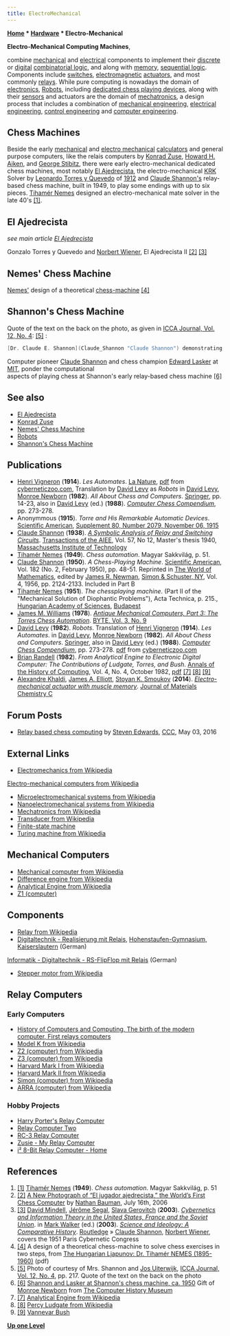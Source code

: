 ```yaml
---
title: ElectroMechanical
---
```

**[Home](Home "Home") * [Hardware](Hardware "Hardware") * Electro-Mechanical**

**Electro-Mechanical Computing Machines**,

combine [mechanical](https://en.wikipedia.org/wiki/Mechanics) and [electrical](https://en.wikipedia.org/wiki/Electricity) components to implement their [discrete](https://en.wikipedia.org/wiki/Discrete) or [digital](https://en.wikipedia.org/wiki/Digital_data) [combinatorial logic](Combinatorial_Logic "Combinatorial Logic"), and along with [memory](Memory "Memory"), [sequential logic](Sequential_Logic "Sequential Logic"). Components include [switches](https://en.wikipedia.org/wiki/Switch), [electromagnetic](https://en.wikipedia.org/wiki/Electromagnet) [actuators](https://en.wikipedia.org/wiki/Actuator), and most commonly [relays](https://en.wikipedia.org/wiki/Relay). While pure computing is nowadays the domain of [electronics](https://en.wikipedia.org/wiki/Electronics), [Robots](Robots "Robots"), including [dedicated chess playing devices](Dedicated_Chess_Computers "Dedicated Chess Computers"), along with their [sensors](https://en.wikipedia.org/wiki/Sensor) and actuators are the domain of [mechatronics](https://en.wikipedia.org/wiki/Mechatronics), a design process that includes a combination of [mechanical engineering](https://en.wikipedia.org/wiki/Mechanical_engineering), [electrical engineering](https://en.wikipedia.org/wiki/Electrical_engineering), [control engineering](https://en.wikipedia.org/wiki/Control_engineering) and [computer engineering](https://en.wikipedia.org/wiki/Computer_engineering).

## Chess Machines

Beside the early [mechanical](https://en.wikipedia.org/wiki/Mechanical_computer) and [electro mechanical](https://en.wikipedia.org/wiki/Mechanical_computer#Electro-mechanical_computers) [calculators](https://en.wikipedia.org/wiki/Calculator) and general purpose computers, like the relais computers by [Konrad Zuse](Konrad_Zuse "Konrad Zuse"), [Howard H. Aiken](https://en.wikipedia.org/wiki/Howard_H._Aiken), and [George Stibitz](https://en.wikipedia.org/wiki/George_Stibitz), there were early electro-mechanical dedicated chess machines, most notably [El Ajedrecista](El_Ajedrecista "El Ajedrecista"), the electro-mechanical [KRK](KRK "KRK") Solver by [Leonardo Torres y Quevedo](Leonardo_Torres_y_Quevedo "Leonardo Torres y Quevedo") of [1912](Timeline#1912 "Timeline") and [Claude Shannon's](Claude_Shannon "Claude Shannon") relay-based chess machine, built in 1949, to play some endings with up to six pieces. [Tihamér Nemes](Tiham%C3%A9r_Nemes "Tihamér Nemes") designed an electro-mechanical mate solver in the late 40's <a id="cite-note-1" href="#cite-ref-1">[1]</a>.

## El Ajedrecista

*see main article [El Ajedrecista](El_Ajedrecista "El Ajedrecista")*

[](El_Ajedrecista "El Ajedrecista")
Gonzalo Torres y Quevedo and [Norbert Wiener](Norbert_Wiener "Norbert Wiener"), El Ajedrecista II <a id="cite-note-2" href="#cite-ref-2">[2]</a> <a id="cite-note-3" href="#cite-ref-3">[3]</a>

## Nemes' Chess Machine

[](File:NemesChessMachine.JPG "link=[Tihamér Nemes#Machine")
[Nemes'](Tiham%C3%A9r_Nemes "Tihamér Nemes") design of a theoretical [chess-machine](Tiham%C3%A9r_Nemes#Machine "Tihamér Nemes") <a id="cite-note-4" href="#cite-ref-4">[4]</a>

## Shannon's Chess Machine

Quote of the text on the back on the photo, as given in [ICCA Journal, Vol. 12, No. 4](ICGA_Journal#12_4 "ICGA Journal"): <a id="cite-note-5" href="#cite-ref-5">[5]</a> :

```C++
[Dr. Claude E. Shannon](Claude_Shannon "Claude Shannon") demonstrating to Chessmaster [Edward Lasker](https://en.wikipedia.org/wiki/Edward_Lasker) his (home-made) electric chess automation, build in 1949. The machine could handle up to six pieces, and was designed to test various programming methods. With one hundred and fifty relay operations required to complete a move, it arrived at the reply to an opponent's play in ten to fifteen seconds. It had built into it a random element, and as a result did not necessarily always make the same move when faced with the same position. 

```

[](Claude_Shannon "Claude Shannon")
Computer pioneer [Claude Shannon](Claude_Shannon "Claude Shannon") and chess champion [Edward Lasker](https://en.wikipedia.org/wiki/Edward_Lasker) at [MIT](Massachusetts_Institute_of_Technology "Massachusetts Institute of Technology"), ponder the computational\
aspects of playing chess at Shannon's early relay-based chess machine <a id="cite-note-6" href="#cite-ref-6">[6]</a>

## See also

- [El Ajedrecista](El_Ajedrecista "El Ajedrecista")
- [Konrad Zuse](Konrad_Zuse "Konrad Zuse")
- [Nemes' Chess Machine](Tiham%C3%A9r_Nemes#Machine "Tihamér Nemes")
- [Robots](Robots "Robots")
- [Shannon's Chess Machine](Claude_Shannon "Claude Shannon")

## Publications

- [Henri Vigneron](index.php?title=Henri_Vigneron&action=edit&redlink=1 "Henri Vigneron (page does not exist)") (**1914**). *Les Automates*. [La Nature](https://en.wikipedia.org/wiki/La_Nature), [pdf](http://cyberneticzoo.com/wp-content/uploads/2011/01/Automates-La-Nature-Torres-1914.pdf) from [cyberneticzoo.com](http://cyberneticzoo.com/), Translation by [David Levy](David_Levy "David Levy") as *Robots* in [David Levy](David_Levy "David Levy"), [Monroe Newborn](Monroe_Newborn "Monroe Newborn") (**1982**). *All About Chess and Computers*. [Springer](https://en.wikipedia.org/wiki/Springer_Science%2BBusiness_Media), pp. 14-23, also in [David Levy](David_Levy "David Levy") (ed.) (**1988**). *[Computer Chess Compendium](Computer_Chess_Compendium "Computer Chess Compendium")*, pp. 273-278.
- Anonymmous (**1915**). *Torre and His Remarkable Automatic Devices*. [Scientific American](Scientific_American "Scientific American"), [Supplement 80, Number 2079, November 06, 1915](http://books.google.co.uk/books?id=XwUiAQAAMAAJ&pg=PA296&dq=%22Torres+and+his+remarkable+automatic+devices%22&hl=en&ei=oBhxTvGkNrS80AHrxoysCg&sa=X&oi=book_result&ct=result&redir_esc=y#v=onepage&q=%22Torres%20and%20his%20remarkable%20automatic%20devices%22&f=false)
- [Claude Shannon](Claude_Shannon "Claude Shannon") (**1938**). *[A Symbolic Analysis of Relay and Switching Circuits](https://en.wikipedia.org/wiki/A_Symbolic_Analysis_of_Relay_and_Switching_Circuits)*. [Transactions of the AIEE](https://en.wikipedia.org/wiki/American_Institute_of_Electrical_Engineers), Vol. 57, No 12, Master's thesis 1940, [Massachusetts Institute of Technology](Massachusetts_Institute_of_Technology "Massachusetts Institute of Technology")
- [Tihamér Nemes](Tiham%C3%A9r_Nemes "Tihamér Nemes") (**1949**). *Chess automation*. Magyar Sakkvilág, p. 51.
- [Claude Shannon](Claude_Shannon "Claude Shannon") (**1950**). *A Chess-Playing Machine*. [Scientific American](Scientific_American "Scientific American"), Vol. 182 (No. 2, February 1950), pp. 48-51. Reprinted in [The World of Mathematics](http://www.amazon.com/World-Mathematics-Vol-4/dp/0486411524/ref=pd_sim_b_1), edited by [James R. Newman](https://en.wikipedia.org/wiki/James_R._Newman), [Simon & Schuster, NY](https://en.wikipedia.org/wiki/Simon_&_Schuster), Vol. 4, 1956, pp. 2124-2133. Included in Part B
- [Tihamér Nemes](Tiham%C3%A9r_Nemes "Tihamér Nemes") (**1951**). *The chessplaying machine*. (Part II of the "Mechanical Solution of Diophantic Problems"), Acta Technica, p. 215., [Hungarian Academy of Sciences](https://en.wikipedia.org/wiki/Hungarian_Academy_of_Sciences), [Budapest](https://en.wikipedia.org/wiki/Budapest)
- [James M. Williams](http://www.devili.iki.fi/library/author/1504.en.html) (**1978**). *[Antique Mechanical Computers, Part 3: The Torres Chess Automation](https://archive.org/stream/byte-magazine-1978-09/1978_09_BYTE_03-09_Graphic_Manipulations#page/n83/mode/2up)*. [BYTE, Vol. 3, No. 9](Byte_Magazine#BYTE309 "Byte Magazine")
- [David Levy](David_Levy "David Levy") (**1982**). *Robots*. Translation of [Henri Vigneron](index.php?title=Henri_Vigneron&action=edit&redlink=1 "Henri Vigneron (page does not exist)") (**1914**). *Les Automates*. in [David Levy](David_Levy "David Levy"), [Monroe Newborn](Monroe_Newborn "Monroe Newborn") (**1982**). *All About Chess and Computers*. [Springer](https://en.wikipedia.org/wiki/Springer_Science%2BBusiness_Media), also in [David Levy](David_Levy "David Levy") (ed.) (**1988**). *[Computer Chess Compendium](Computer_Chess_Compendium "Computer Chess Compendium")*, pp. 273-278. [pdf](http://cyberneticzoo.com/wp-content/uploads/2011/01/Levy-Torres-Vigneron-Translation.pdf) from [cyberneticzoo.com](http://cyberneticzoo.com/)
- [Brian Randell](https://en.wikipedia.org/wiki/Brian_Randell) (**1982**). *From Analytical Engine to Electronic Digital Computer: The Contributions of Ludgate, Torres, and Bush*. [Annals of the History of Computing](https://en.wikipedia.org/wiki/IEEE_Annals_of_the_History_of_Computing), Vol. 4, No. 4, October 1982, [pdf](http://www.cs.ncl.ac.uk/publications/articles/papers/398.pdf) <a id="cite-note-7" href="#cite-ref-7">[7]</a> <a id="cite-note-8" href="#cite-ref-8">[8]</a> <a id="cite-note-9" href="#cite-ref-9">[9]</a>
- [Alexandre Khaldi](https://www.ifm.liu.se/applphys/biosensors-and-bioelectro/group-members/nldkanld/), [James A. Elliott](http://scholar.google.de/citations?user=x9KYbF4AAAAJ&hl=en), [Stoyan K. Smoukov](http://www.energy.cam.ac.uk/directory/sks46@cam.ac.uk) (**2014**). *[Electro-mechanical actuator with muscle memory](http://pubs.rsc.org/en/content/articlelanding/2014/tc/c4tc00904e#!divAbstract)*. [Journal of Materials Chemistry C](http://de.wikipedia.org/wiki/Journal_of_Materials_Chemistry)

## Forum Posts

- [Relay based chess computing](http://www.talkchess.com/forum/viewtopic.php?t=60037) by [Steven Edwards](Steven_Edwards "Steven Edwards"), [CCC](CCC "CCC"), May 03, 2016

## External Links

- [Electromechanics from Wikipedia](https://en.wikipedia.org/wiki/Electromechanics)

[Electro-mechanical computers from Wikipedia](https://en.wikipedia.org/wiki/Mechanical_computer#Electro-mechanical_computers)

- [Microelectromechanical systems from Wikipedia](https://en.wikipedia.org/wiki/Microelectromechanical_systems)
- [Nanoelectromechanical systems from Wikipedia](https://en.wikipedia.org/wiki/Nanoelectromechanical_systems)
- [Mechatronics from Wikipedia](https://en.wikipedia.org/wiki/Mechatronics)
- [Transducer from Wikipedia](https://en.wikipedia.org/wiki/Transducer)
- [Finite-state machine](https://en.wikipedia.org/wiki/Finite-state_machine)
- [Turing machine from Wikipedia](https://en.wikipedia.org/wiki/Turing_machine)

## Mechanical Computers

- [Mechanical computer from Wikipedia](https://en.wikipedia.org/wiki/Mechanical_computer)
- [Difference engine from Wikipedia](https://en.wikipedia.org/wiki/Difference_engine)
- [Analytical Engine from Wikipedia](https://en.wikipedia.org/wiki/Analytical_Engine)
- [Z1 (computer)](https://en.wikipedia.org/wiki/Z1_%28computer%29)

## Components

- [Relay from Wikipedia](https://en.wikipedia.org/wiki/Relay)
- [Digitaltechnik - Realisierung mit Relais](http://www.hsg-kl.de/faecher/inf/digital/relais/index.php), [Hohenstaufen-Gymnasium, Kaiserslautern](http://www.hsg-kl.de/index.php) (German)

[Informatik - Digitaltechnik - RS-FlipFlop mit Relais](http://www.hsg-kl.de/faecher/inf/digital/ff/relaisrsff/index.php) (German)

- [Stepper motor from Wikipedia](https://en.wikipedia.org/wiki/Stepper_motor)

## Relay Computers

### Early Computers

- [History of Computers and Computing, The birth of the modern computer, First relays computers](http://history-computer.com/ModernComputer/Relays/RelaysComputer.html)
- [Model K from Wikipedia](https://en.wikipedia.org/wiki/Model_K)
- [Z2 (computer) from Wikipedia](https://en.wikipedia.org/wiki/Z2_%28computer%29)
- [Z3 (computer) from Wikipedia](https://en.wikipedia.org/wiki/Z3_%28computer%29)
- [Harvard Mark I from Wikipedia](https://en.wikipedia.org/wiki/Harvard_Mark_I)
- [Harvard Mark II from Wikipedia](https://en.wikipedia.org/wiki/Harvard_Mark_II)
- [Simon (computer) from Wikipedia](https://en.wikipedia.org/wiki/Simon_%28computer%29)
- [ARRA (computer) from Wikipedia](https://en.wikipedia.org/wiki/ARRA_%28computer%29)

### Hobby Projects

- [Harry Porter's Relay Computer](http://web.cecs.pdx.edu/~harry/Relay/)
- [Relay Computer Two](http://www.electronixandmore.com/projects/relaycomputertwo/index.html)
- [RC-3 Relay Computer](http://www.computerculture.org/projects/rc3/)
- [Zusie - My Relay Computer](http://www.nablaman.com/relay/)
- [i² 8-Bit Relay Computer - Home](http://isquared.weebly.com/)

## References

1. <a id="cite-ref-1" href="#cite-note-1">[1]</a> [Tihamér Nemes](Tiham%C3%A9r_Nemes "Tihamér Nemes") (**1949**). *Chess automation*. Magyar Sakkvilág, p. 51
1. <a id="cite-ref-2" href="#cite-note-2">[2]</a> [A New Photograph of “El jugador ajedrecista,” the World’s First Chess Computer](http://nathanbauman.com/seoulhero/nfblog/?p=317) by [Nathan Bauman](http://nathanbauman.com/), July 16th, 2006
1. <a id="cite-ref-3" href="#cite-note-3">[3]</a> [David Mindell](http://mindell.scripts.mit.edu/homepage/), [Jérôme Segal](http://jerome-segal.de/acc-en.htm), [Slava Gerovitch](http://web.mit.edu/slava/homepage/) (**2003**). *[Cybernetics and Information Theory in the United States, France and the Soviet Union](https://www.infoamerica.org/documentos_word/shannon-wiener.htm)*. in [Mark Walker](<https://de.wikipedia.org/wiki/Mark_Walker_(Wissenschaftshistoriker)>) (ed.) (**2003**). *[Science and Ideology: A Comparative History](https://www.crcpress.com/Science-and-Ideology-A-Comparative-History/Walker/p/book/9780415279994)*. [Routledge](https://en.wikipedia.org/wiki/Routledge) » [Claude Shannon](Claude_Shannon "Claude Shannon"), [Norbert Wiener](Norbert_Wiener "Norbert Wiener"), covers the 1951 Paris Cybernetic Congress
1. <a id="cite-ref-4" href="#cite-note-4">[4]</a> A design of a theoretical chess-machine to solve chess exercises in two steps, from [The Hungarian Ljapunov: Dr. Tihamér NEMES (1895-1960)](http://conf.nsc.ru/files/conferences/Lyap-100/presentation/69963/89062/Kovach_prez.pdf) (pdf)
1. <a id="cite-ref-5" href="#cite-note-5">[5]</a> Photo of courtesy of Mrs. Shannon and [Jos Uiterwijk](Jos_Uiterwijk "Jos Uiterwijk"), [ICCA Journal, Vol. 12, No. 4](ICGA_Journal#12_4 "ICGA Journal"), pp. 217. Quote of the text on the back on the photo
1. <a id="cite-ref-6" href="#cite-note-6">[6]</a> [Shannon and Lasker at Shannon's chess machine, ca. 1950](http://www.computerhistory.org/chess/full_record.php?iid=stl-430b9bbe92716) Gift of [Monroe Newborn](Monroe_Newborn "Monroe Newborn") from [The Computer History Museum](The_Computer_History_Museum "The Computer History Museum")
1. <a id="cite-ref-7" href="#cite-note-7">[7]</a> [Analytical Engine from Wikipedia](https://en.wikipedia.org/wiki/Analytical_Engine)
1. <a id="cite-ref-8" href="#cite-note-8">[8]</a> [Percy Ludgate from Wikipedia](https://en.wikipedia.org/wiki/Percy_Ludgate)
1. <a id="cite-ref-9" href="#cite-note-9">[9]</a> [Vannevar Bush](Mathematician#VannevarBush "Mathematician")

**[Up one Level](Hardware "Hardware")**

